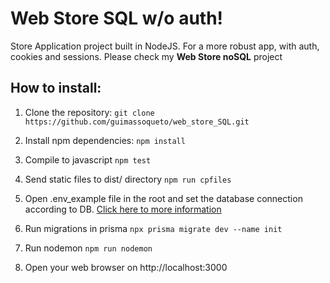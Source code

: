 # Web Store SQL w/o auth!

Store Application project built in NodeJS. For a more robust app, with auth, cookies and sessions. Please check my **Web Store noSQL** project

## How to install:
 1. Clone the repository:
`git clone https://github.com/guimassoqueto/web_store_SQL.git`

2. Install npm dependencies:
`npm install`

3. Compile to javascript
`npm test`

4. Send static files to dist/ directory
`npm run cpfiles`
5. Open .env_example file in the root and set the database connection according to DB. [Click here to more information](https://www.prisma.io/docs/getting-started/setup-prisma/add-to-existing-project/relational-databases/connect-your-database-typescript-postgres)
6. Run migrations in prisma
`npx prisma migrate dev --name init`

7. Run nodemon
`npm run nodemon`

7. Open your web browser on http://localhost:3000
